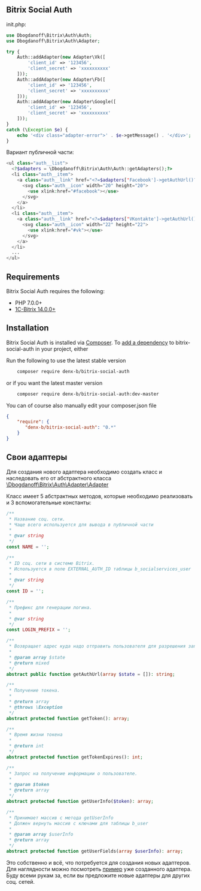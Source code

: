 ﻿## Bitrix Social Auth

init.php:
```php
use Dbogdanoff\Bitrix\Auth\Auth;
use Dbogdanoff\Bitrix\Auth\Adapter;

try {
    Auth::addAdapter(new Adapter\Vk([
        'client_id' => '123456',
        'client_secret' => 'xxxxxxxxxx'
    ]));
    Auth::addAdapter(new Adapter\Fb([
        'client_id' => '123456',
        'client_secret' => 'xxxxxxxxxx'
    ]));
    Auth::addAdapter(new Adapter\Google([
        'client_id' => '123456',
        'client_secret' => 'xxxxxxxxxx'
    ]));
}
catch (\Exception $e) {
    echo '<div class="adapter-error">' . $e->getMessage() . '</div>';
}
```

Вариант публичной части:
```php
<ul class="auth__list">
  <?$adapters = \Dbogdanoff\Bitrix\Auth\Auth::getAdapters();?>
  <li class="auth__item">
    <a class="auth__link" href="<?=$adapters['Facebook']->getAuthUrl()?>">
      <svg class="auth__icon" width="20" height="20">
        <use xlink:href="#facebook"></use>
      </svg>
    </a>
  </li>
  <li class="auth__item">
    <a class="auth__link" href="<?=$adapters['VKontakte']->getAuthUrl()?>">
      <svg class="auth__icon" width="22" height="22">
        <use xlink:href="#vk"></use>
      </svg>
    </a>
  </li>
  ...
</ul>
```

## Requirements

Bitrix Social Auth requires the following:

- PHP 7.0.0+
- [1C-Bitrix 14.0.0+](https://www.1c-bitrix.ru/)

## Installation

Bitrix Social Auth is installed via [Composer](https://getcomposer.org/).
To [add a dependency](https://getcomposer.org/doc/04-schema.md#package-links>) to bitrix-social-auth in your project, either

Run the following to use the latest stable version
```sh
    composer require denx-b/bitrix-social-auth
```
or if you want the latest master version
```sh
    composer require denx-b/bitrix-social-auth:dev-master
```

You can of course also manually edit your composer.json file
```json
{
    "require": {
       "denx-b/bitrix-social-auth": "0.*"
    }
}
```

## Свои адаптеры

Для создания нового адаптера необходимо создать класс и наследовать его от абстрактного класса [\Dbogdanoff\Bitrix\Auth\Adapter\Adapter](https://github.com/denx-b/bitrix-social-auth/blob/master/src/Bitrix/Auth/Adapter/Adapter.php)

Класс имеет 5 абстрактных методов, которые необходимо реализовать и 3 вспомогательные константы:
```php
/**
 * Название соц. сети.
 * Чаще всего используется для вывода в публичной части
 *
 * @var string
 */
const NAME = '';

/**
 * ID соц. сети в системе Bitrix.
 * Используется в поле EXTERNAL_AUTH_ID таблицы b_socialservices_user
 *
 * @var string
 */
const ID = '';

/**
 * Префикс для генерации логина.
 *
 * @var string
 */
const LOGIN_PREFIX = '';

/**
 * Возвращает адрес куда надо отправить пользователя для разрешения запрошенных прав.
 *
 * @param array $state
 * @return mixed
 */
abstract public function getAuthUrl(array $state = []): string;

/**
 * Получение токена.
 *
 * @return array
 * @throws \Exception
 */
abstract protected function getToken(): array;

/**
 * Время жизни токена
 *
 * @return int
 */
abstract protected function getTokenExpires(): int;

/**
 * Запрос на получение информации о пользователе.
 *
 * @param $token
 * @return array
 */
abstract protected function getUserInfo($token): array;

/**
 * Принимает массив с метода getUserInfo
 * Должен вернуть массив с ключами для таблицы b_user
 *
 * @param array $userInfo
 * @return array
 */
abstract protected function getUserFields(array $userInfo): array;
```

Это собственно и всё, что потребуется для создания новых адаптеров. \
Для наглядности можно посмотреть [пример](https://github.com/denx-b/bitrix-social-auth/blob/master/src/Bitrix/Auth/Adapter/Google.php) уже созданного адаптера.\
Буду всеми рукам за, если вы предложите новые адаптеры для других соц. сетей.
